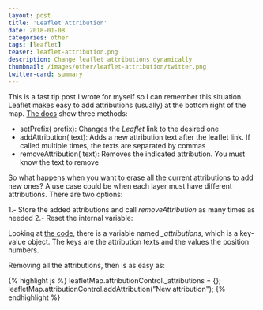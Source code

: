 ```yaml
---
layout: post
title: 'Leaflet Attribution'
date: 2018-01-08
categories: other
tags: [leaflet]
teaser: leaflet-attribution.png
description: Change leaflet attributions dynamically
thumbnail: /images/other/leaflet-attribution/twitter.png
twitter-card: summary
---
```


This is a fast tip post I wrote for myself so I can remember this situation. Leaflet makes easy to add attributions (usually) at the bottom right of the map. [The docs](http://leafletjs.com/reference-1.2.0.html#control-attribution) show three methods:

- setPrefix(<String> prefix): Changes the _Leaflet_ link to the desired one
- addAttribution(<String> text): Adds a new attribution text after the leaflet link. If called multiple times, the texts are separated by commas
- removeAttribution(<String> text): Removes the indicated attribution. You must know the text to remove

So what happens when you want to erase all the current attributions to add new ones? A use case could be when each layer must have different attributions. There are two options:

1.- Store the added attributions and call _removeAttribution_ as many times as needed
2.- Reset the internal variable:

Looking at [the code](https://github.com/Leaflet/Leaflet/blob/master/src/control/Control.Attribution.js), there is a variable named _\_attributions_, which is a key-value object. The keys are the attribution texts and the values the position numbers.

Removing all the attributions, then is as easy as:

{% highlight js %}
leafletMap.attributionControl.\_attributions = {};
leafletMap.attributionControl.addAttribution("New attribution");
{% endhighlight %}
